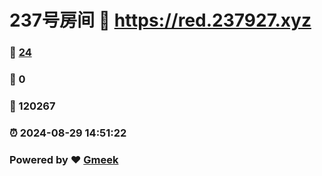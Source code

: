 # 237号房间 :link: https://red.237927.xyz 
### :page_facing_up: [24](https://red.237927.xyz/tag.html) 
### :speech_balloon: 0 
### :hibiscus: 120267 
### :alarm_clock: 2024-08-29 14:51:22 
### Powered by :heart: [Gmeek](https://github.com/Meekdai/Gmeek)

